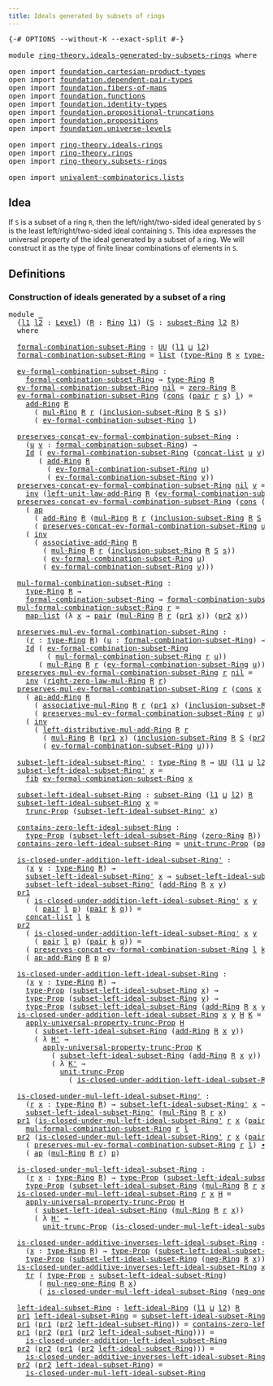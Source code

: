 ```yaml
---
title: Ideals generated by subsets of rings
---
```


<pre class="Agda"><a id="62" class="Symbol">{-#</a> <a id="66" class="Keyword">OPTIONS</a> <a id="74" class="Pragma">--without-K</a> <a id="86" class="Pragma">--exact-split</a> <a id="100" class="Symbol">#-}</a>

<a id="105" class="Keyword">module</a> <a id="112" href="ring-theory.ideals-generated-by-subsets-rings.html" class="Module">ring-theory.ideals-generated-by-subsets-rings</a> <a id="158" class="Keyword">where</a>

<a id="165" class="Keyword">open</a> <a id="170" class="Keyword">import</a> <a id="177" href="foundation.cartesian-product-types.html" class="Module">foundation.cartesian-product-types</a>
<a id="212" class="Keyword">open</a> <a id="217" class="Keyword">import</a> <a id="224" href="foundation.dependent-pair-types.html" class="Module">foundation.dependent-pair-types</a>
<a id="256" class="Keyword">open</a> <a id="261" class="Keyword">import</a> <a id="268" href="foundation.fibers-of-maps.html" class="Module">foundation.fibers-of-maps</a>
<a id="294" class="Keyword">open</a> <a id="299" class="Keyword">import</a> <a id="306" href="foundation.functions.html" class="Module">foundation.functions</a>
<a id="327" class="Keyword">open</a> <a id="332" class="Keyword">import</a> <a id="339" href="foundation.identity-types.html" class="Module">foundation.identity-types</a>
<a id="365" class="Keyword">open</a> <a id="370" class="Keyword">import</a> <a id="377" href="foundation.propositional-truncations.html" class="Module">foundation.propositional-truncations</a>
<a id="414" class="Keyword">open</a> <a id="419" class="Keyword">import</a> <a id="426" href="foundation.propositions.html" class="Module">foundation.propositions</a>
<a id="450" class="Keyword">open</a> <a id="455" class="Keyword">import</a> <a id="462" href="foundation.universe-levels.html" class="Module">foundation.universe-levels</a>

<a id="490" class="Keyword">open</a> <a id="495" class="Keyword">import</a> <a id="502" href="ring-theory.ideals-rings.html" class="Module">ring-theory.ideals-rings</a>
<a id="527" class="Keyword">open</a> <a id="532" class="Keyword">import</a> <a id="539" href="ring-theory.rings.html" class="Module">ring-theory.rings</a>
<a id="557" class="Keyword">open</a> <a id="562" class="Keyword">import</a> <a id="569" href="ring-theory.subsets-rings.html" class="Module">ring-theory.subsets-rings</a>

<a id="596" class="Keyword">open</a> <a id="601" class="Keyword">import</a> <a id="608" href="univalent-combinatorics.lists.html" class="Module">univalent-combinatorics.lists</a>
</pre>
## Idea

If `S` is a subset of a ring `R`, then the left/right/two-sided ideal generated by `S` is the least left/right/two-sided ideal containing `S`. This idea expresses the universal property of the ideal generated by a subset of a ring. We will construct it as the type of finite linear combinations of elements in `S`.

## Definitions

### Construction of ideals generated by a subset of a ring

<pre class="Agda"><a id="1052" class="Keyword">module</a> <a id="1059" href="ring-theory.ideals-generated-by-subsets-rings.html#1059" class="Module">_</a>
  <a id="1063" class="Symbol">{</a><a id="1064" href="ring-theory.ideals-generated-by-subsets-rings.html#1064" class="Bound">l1</a> <a id="1067" href="ring-theory.ideals-generated-by-subsets-rings.html#1067" class="Bound">l2</a> <a id="1070" class="Symbol">:</a> <a id="1072" href="Agda.Primitive.html#597" class="Postulate">Level</a><a id="1077" class="Symbol">}</a> <a id="1079" class="Symbol">(</a><a id="1080" href="ring-theory.ideals-generated-by-subsets-rings.html#1080" class="Bound">R</a> <a id="1082" class="Symbol">:</a> <a id="1084" href="ring-theory.rings.html#2458" class="Function">Ring</a> <a id="1089" href="ring-theory.ideals-generated-by-subsets-rings.html#1064" class="Bound">l1</a><a id="1091" class="Symbol">)</a> <a id="1093" class="Symbol">(</a><a id="1094" href="ring-theory.ideals-generated-by-subsets-rings.html#1094" class="Bound">S</a> <a id="1096" class="Symbol">:</a> <a id="1098" href="ring-theory.subsets-rings.html#597" class="Function">subset-Ring</a> <a id="1110" href="ring-theory.ideals-generated-by-subsets-rings.html#1067" class="Bound">l2</a> <a id="1113" href="ring-theory.ideals-generated-by-subsets-rings.html#1080" class="Bound">R</a><a id="1114" class="Symbol">)</a>
  <a id="1118" class="Keyword">where</a>

  <a id="1127" href="ring-theory.ideals-generated-by-subsets-rings.html#1127" class="Function">formal-combination-subset-Ring</a> <a id="1158" class="Symbol">:</a> <a id="1160" href="foundation-core.universe-levels.html#222" class="Primitive">UU</a> <a id="1163" class="Symbol">(</a><a id="1164" href="ring-theory.ideals-generated-by-subsets-rings.html#1064" class="Bound">l1</a> <a id="1167" href="Agda.Primitive.html#810" class="Primitive Operator">⊔</a> <a id="1169" href="ring-theory.ideals-generated-by-subsets-rings.html#1067" class="Bound">l2</a><a id="1171" class="Symbol">)</a>
  <a id="1175" href="ring-theory.ideals-generated-by-subsets-rings.html#1127" class="Function">formal-combination-subset-Ring</a> <a id="1206" class="Symbol">=</a> <a id="1208" href="univalent-combinatorics.lists.html#2152" class="Datatype">list</a> <a id="1213" class="Symbol">(</a><a id="1214" href="ring-theory.rings.html#2715" class="Function">type-Ring</a> <a id="1224" href="ring-theory.ideals-generated-by-subsets-rings.html#1080" class="Bound">R</a> <a id="1226" href="foundation-core.cartesian-product-types.html#577" class="Function Operator">×</a> <a id="1228" href="ring-theory.subsets-rings.html#944" class="Function">type-subset-Ring</a> <a id="1245" href="ring-theory.ideals-generated-by-subsets-rings.html#1080" class="Bound">R</a> <a id="1247" href="ring-theory.ideals-generated-by-subsets-rings.html#1094" class="Bound">S</a><a id="1248" class="Symbol">)</a>

  <a id="1253" href="ring-theory.ideals-generated-by-subsets-rings.html#1253" class="Function">ev-formal-combination-subset-Ring</a> <a id="1287" class="Symbol">:</a>
    <a id="1293" href="ring-theory.ideals-generated-by-subsets-rings.html#1127" class="Function">formal-combination-subset-Ring</a> <a id="1324" class="Symbol">→</a> <a id="1326" href="ring-theory.rings.html#2715" class="Function">type-Ring</a> <a id="1336" href="ring-theory.ideals-generated-by-subsets-rings.html#1080" class="Bound">R</a>
  <a id="1340" href="ring-theory.ideals-generated-by-subsets-rings.html#1253" class="Function">ev-formal-combination-subset-Ring</a> <a id="1374" href="univalent-combinatorics.lists.html#2195" class="InductiveConstructor">nil</a> <a id="1378" class="Symbol">=</a> <a id="1380" href="ring-theory.rings.html#5094" class="Function">zero-Ring</a> <a id="1390" href="ring-theory.ideals-generated-by-subsets-rings.html#1080" class="Bound">R</a>
  <a id="1394" href="ring-theory.ideals-generated-by-subsets-rings.html#1253" class="Function">ev-formal-combination-subset-Ring</a> <a id="1428" class="Symbol">(</a><a id="1429" href="univalent-combinatorics.lists.html#2210" class="InductiveConstructor">cons</a> <a id="1434" class="Symbol">(</a><a id="1435" href="foundation-core.dependent-pair-types.html#575" class="InductiveConstructor">pair</a> <a id="1440" href="ring-theory.ideals-generated-by-subsets-rings.html#1440" class="Bound">r</a> <a id="1442" href="ring-theory.ideals-generated-by-subsets-rings.html#1442" class="Bound">s</a><a id="1443" class="Symbol">)</a> <a id="1445" href="ring-theory.ideals-generated-by-subsets-rings.html#1445" class="Bound">l</a><a id="1446" class="Symbol">)</a> <a id="1448" class="Symbol">=</a>
    <a id="1454" href="ring-theory.rings.html#3060" class="Function">add-Ring</a> <a id="1463" href="ring-theory.ideals-generated-by-subsets-rings.html#1080" class="Bound">R</a>
      <a id="1471" class="Symbol">(</a> <a id="1473" href="ring-theory.rings.html#6433" class="Function">mul-Ring</a> <a id="1482" href="ring-theory.ideals-generated-by-subsets-rings.html#1080" class="Bound">R</a> <a id="1484" href="ring-theory.ideals-generated-by-subsets-rings.html#1440" class="Bound">r</a> <a id="1486" class="Symbol">(</a><a id="1487" href="ring-theory.subsets-rings.html#1015" class="Function">inclusion-subset-Ring</a> <a id="1509" href="ring-theory.ideals-generated-by-subsets-rings.html#1080" class="Bound">R</a> <a id="1511" href="ring-theory.ideals-generated-by-subsets-rings.html#1094" class="Bound">S</a> <a id="1513" href="ring-theory.ideals-generated-by-subsets-rings.html#1442" class="Bound">s</a><a id="1514" class="Symbol">))</a>
      <a id="1523" class="Symbol">(</a> <a id="1525" href="ring-theory.ideals-generated-by-subsets-rings.html#1253" class="Function">ev-formal-combination-subset-Ring</a> <a id="1559" href="ring-theory.ideals-generated-by-subsets-rings.html#1445" class="Bound">l</a><a id="1560" class="Symbol">)</a>

  <a id="1565" href="ring-theory.ideals-generated-by-subsets-rings.html#1565" class="Function">preserves-concat-ev-formal-combination-subset-Ring</a> <a id="1616" class="Symbol">:</a>
    <a id="1622" class="Symbol">(</a><a id="1623" href="ring-theory.ideals-generated-by-subsets-rings.html#1623" class="Bound">u</a> <a id="1625" href="ring-theory.ideals-generated-by-subsets-rings.html#1625" class="Bound">v</a> <a id="1627" class="Symbol">:</a> <a id="1629" href="ring-theory.ideals-generated-by-subsets-rings.html#1127" class="Function">formal-combination-subset-Ring</a><a id="1659" class="Symbol">)</a> <a id="1661" class="Symbol">→</a>
    <a id="1667" href="foundation-core.identity-types.html#641" class="Datatype">Id</a> <a id="1670" class="Symbol">(</a> <a id="1672" href="ring-theory.ideals-generated-by-subsets-rings.html#1253" class="Function">ev-formal-combination-subset-Ring</a> <a id="1706" class="Symbol">(</a><a id="1707" href="univalent-combinatorics.lists.html#2847" class="Function">concat-list</a> <a id="1719" href="ring-theory.ideals-generated-by-subsets-rings.html#1623" class="Bound">u</a> <a id="1721" href="ring-theory.ideals-generated-by-subsets-rings.html#1625" class="Bound">v</a><a id="1722" class="Symbol">))</a>
       <a id="1732" class="Symbol">(</a> <a id="1734" href="ring-theory.rings.html#3060" class="Function">add-Ring</a> <a id="1743" href="ring-theory.ideals-generated-by-subsets-rings.html#1080" class="Bound">R</a>
         <a id="1754" class="Symbol">(</a> <a id="1756" href="ring-theory.ideals-generated-by-subsets-rings.html#1253" class="Function">ev-formal-combination-subset-Ring</a> <a id="1790" href="ring-theory.ideals-generated-by-subsets-rings.html#1623" class="Bound">u</a><a id="1791" class="Symbol">)</a>
         <a id="1802" class="Symbol">(</a> <a id="1804" href="ring-theory.ideals-generated-by-subsets-rings.html#1253" class="Function">ev-formal-combination-subset-Ring</a> <a id="1838" href="ring-theory.ideals-generated-by-subsets-rings.html#1625" class="Bound">v</a><a id="1839" class="Symbol">))</a>
  <a id="1844" href="ring-theory.ideals-generated-by-subsets-rings.html#1565" class="Function">preserves-concat-ev-formal-combination-subset-Ring</a> <a id="1895" href="univalent-combinatorics.lists.html#2195" class="InductiveConstructor">nil</a> <a id="1899" href="ring-theory.ideals-generated-by-subsets-rings.html#1899" class="Bound">v</a> <a id="1901" class="Symbol">=</a>
    <a id="1907" href="foundation-core.identity-types.html#1552" class="Function">inv</a> <a id="1911" class="Symbol">(</a><a id="1912" href="ring-theory.rings.html#5330" class="Function">left-unit-law-add-Ring</a> <a id="1935" href="ring-theory.ideals-generated-by-subsets-rings.html#1080" class="Bound">R</a> <a id="1937" class="Symbol">(</a><a id="1938" href="ring-theory.ideals-generated-by-subsets-rings.html#1253" class="Function">ev-formal-combination-subset-Ring</a> <a id="1972" href="ring-theory.ideals-generated-by-subsets-rings.html#1899" class="Bound">v</a><a id="1973" class="Symbol">))</a>
  <a id="1978" href="ring-theory.ideals-generated-by-subsets-rings.html#1565" class="Function">preserves-concat-ev-formal-combination-subset-Ring</a> <a id="2029" class="Symbol">(</a><a id="2030" href="univalent-combinatorics.lists.html#2210" class="InductiveConstructor">cons</a> <a id="2035" class="Symbol">(</a><a id="2036" href="foundation-core.dependent-pair-types.html#575" class="InductiveConstructor">pair</a> <a id="2041" href="ring-theory.ideals-generated-by-subsets-rings.html#2041" class="Bound">r</a> <a id="2043" href="ring-theory.ideals-generated-by-subsets-rings.html#2043" class="Bound">s</a><a id="2044" class="Symbol">)</a> <a id="2046" href="ring-theory.ideals-generated-by-subsets-rings.html#2046" class="Bound">u</a><a id="2047" class="Symbol">)</a> <a id="2049" href="ring-theory.ideals-generated-by-subsets-rings.html#2049" class="Bound">v</a> <a id="2051" class="Symbol">=</a>
    <a id="2057" class="Symbol">(</a> <a id="2059" href="foundation-core.identity-types.html#2853" class="Function">ap</a>
      <a id="2068" class="Symbol">(</a> <a id="2070" href="ring-theory.rings.html#3060" class="Function">add-Ring</a> <a id="2079" href="ring-theory.ideals-generated-by-subsets-rings.html#1080" class="Bound">R</a> <a id="2081" class="Symbol">(</a><a id="2082" href="ring-theory.rings.html#6433" class="Function">mul-Ring</a> <a id="2091" href="ring-theory.ideals-generated-by-subsets-rings.html#1080" class="Bound">R</a> <a id="2093" href="ring-theory.ideals-generated-by-subsets-rings.html#2041" class="Bound">r</a> <a id="2095" class="Symbol">(</a><a id="2096" href="ring-theory.subsets-rings.html#1015" class="Function">inclusion-subset-Ring</a> <a id="2118" href="ring-theory.ideals-generated-by-subsets-rings.html#1080" class="Bound">R</a> <a id="2120" href="ring-theory.ideals-generated-by-subsets-rings.html#1094" class="Bound">S</a> <a id="2122" href="ring-theory.ideals-generated-by-subsets-rings.html#2043" class="Bound">s</a><a id="2123" class="Symbol">)))</a>
      <a id="2133" class="Symbol">(</a> <a id="2135" href="ring-theory.ideals-generated-by-subsets-rings.html#1565" class="Function">preserves-concat-ev-formal-combination-subset-Ring</a> <a id="2186" href="ring-theory.ideals-generated-by-subsets-rings.html#2046" class="Bound">u</a> <a id="2188" href="ring-theory.ideals-generated-by-subsets-rings.html#2049" class="Bound">v</a><a id="2189" class="Symbol">))</a> <a id="2192" href="foundation-core.identity-types.html#1239" class="Function Operator">∙</a>
    <a id="2198" class="Symbol">(</a> <a id="2200" href="foundation-core.identity-types.html#1552" class="Function">inv</a>
      <a id="2210" class="Symbol">(</a> <a id="2212" href="ring-theory.rings.html#3381" class="Function">associative-add-Ring</a> <a id="2233" href="ring-theory.ideals-generated-by-subsets-rings.html#1080" class="Bound">R</a>
        <a id="2243" class="Symbol">(</a> <a id="2245" href="ring-theory.rings.html#6433" class="Function">mul-Ring</a> <a id="2254" href="ring-theory.ideals-generated-by-subsets-rings.html#1080" class="Bound">R</a> <a id="2256" href="ring-theory.ideals-generated-by-subsets-rings.html#2041" class="Bound">r</a> <a id="2258" class="Symbol">(</a><a id="2259" href="ring-theory.subsets-rings.html#1015" class="Function">inclusion-subset-Ring</a> <a id="2281" href="ring-theory.ideals-generated-by-subsets-rings.html#1080" class="Bound">R</a> <a id="2283" href="ring-theory.ideals-generated-by-subsets-rings.html#1094" class="Bound">S</a> <a id="2285" href="ring-theory.ideals-generated-by-subsets-rings.html#2043" class="Bound">s</a><a id="2286" class="Symbol">))</a>
        <a id="2297" class="Symbol">(</a> <a id="2299" href="ring-theory.ideals-generated-by-subsets-rings.html#1253" class="Function">ev-formal-combination-subset-Ring</a> <a id="2333" href="ring-theory.ideals-generated-by-subsets-rings.html#2046" class="Bound">u</a><a id="2334" class="Symbol">)</a>
        <a id="2344" class="Symbol">(</a> <a id="2346" href="ring-theory.ideals-generated-by-subsets-rings.html#1253" class="Function">ev-formal-combination-subset-Ring</a> <a id="2380" href="ring-theory.ideals-generated-by-subsets-rings.html#2049" class="Bound">v</a><a id="2381" class="Symbol">)))</a>

  <a id="2388" href="ring-theory.ideals-generated-by-subsets-rings.html#2388" class="Function">mul-formal-combination-subset-Ring</a> <a id="2423" class="Symbol">:</a>
    <a id="2429" href="ring-theory.rings.html#2715" class="Function">type-Ring</a> <a id="2439" href="ring-theory.ideals-generated-by-subsets-rings.html#1080" class="Bound">R</a> <a id="2441" class="Symbol">→</a>
    <a id="2447" href="ring-theory.ideals-generated-by-subsets-rings.html#1127" class="Function">formal-combination-subset-Ring</a> <a id="2478" class="Symbol">→</a> <a id="2480" href="ring-theory.ideals-generated-by-subsets-rings.html#1127" class="Function">formal-combination-subset-Ring</a>
  <a id="2513" href="ring-theory.ideals-generated-by-subsets-rings.html#2388" class="Function">mul-formal-combination-subset-Ring</a> <a id="2548" href="ring-theory.ideals-generated-by-subsets-rings.html#2548" class="Bound">r</a> <a id="2550" class="Symbol">=</a>
    <a id="2556" href="univalent-combinatorics.lists.html#2502" class="Function">map-list</a> <a id="2565" class="Symbol">(λ</a> <a id="2568" href="ring-theory.ideals-generated-by-subsets-rings.html#2568" class="Bound">x</a> <a id="2570" class="Symbol">→</a> <a id="2572" href="foundation-core.dependent-pair-types.html#575" class="InductiveConstructor">pair</a> <a id="2577" class="Symbol">(</a><a id="2578" href="ring-theory.rings.html#6433" class="Function">mul-Ring</a> <a id="2587" href="ring-theory.ideals-generated-by-subsets-rings.html#1080" class="Bound">R</a> <a id="2589" href="ring-theory.ideals-generated-by-subsets-rings.html#2548" class="Bound">r</a> <a id="2591" class="Symbol">(</a><a id="2592" href="foundation-core.dependent-pair-types.html#592" class="Field">pr1</a> <a id="2596" href="ring-theory.ideals-generated-by-subsets-rings.html#2568" class="Bound">x</a><a id="2597" class="Symbol">))</a> <a id="2600" class="Symbol">(</a><a id="2601" href="foundation-core.dependent-pair-types.html#604" class="Field">pr2</a> <a id="2605" href="ring-theory.ideals-generated-by-subsets-rings.html#2568" class="Bound">x</a><a id="2606" class="Symbol">))</a>

  <a id="2612" href="ring-theory.ideals-generated-by-subsets-rings.html#2612" class="Function">preserves-mul-ev-formal-combination-subset-Ring</a> <a id="2660" class="Symbol">:</a>
    <a id="2666" class="Symbol">(</a><a id="2667" href="ring-theory.ideals-generated-by-subsets-rings.html#2667" class="Bound">r</a> <a id="2669" class="Symbol">:</a> <a id="2671" href="ring-theory.rings.html#2715" class="Function">type-Ring</a> <a id="2681" href="ring-theory.ideals-generated-by-subsets-rings.html#1080" class="Bound">R</a><a id="2682" class="Symbol">)</a> <a id="2684" class="Symbol">(</a><a id="2685" href="ring-theory.ideals-generated-by-subsets-rings.html#2685" class="Bound">u</a> <a id="2687" class="Symbol">:</a> <a id="2689" href="ring-theory.ideals-generated-by-subsets-rings.html#1127" class="Function">formal-combination-subset-Ring</a><a id="2719" class="Symbol">)</a> <a id="2721" class="Symbol">→</a>
    <a id="2727" href="foundation-core.identity-types.html#641" class="Datatype">Id</a> <a id="2730" class="Symbol">(</a> <a id="2732" href="ring-theory.ideals-generated-by-subsets-rings.html#1253" class="Function">ev-formal-combination-subset-Ring</a>
         <a id="2775" class="Symbol">(</a> <a id="2777" href="ring-theory.ideals-generated-by-subsets-rings.html#2388" class="Function">mul-formal-combination-subset-Ring</a> <a id="2812" href="ring-theory.ideals-generated-by-subsets-rings.html#2667" class="Bound">r</a> <a id="2814" href="ring-theory.ideals-generated-by-subsets-rings.html#2685" class="Bound">u</a><a id="2815" class="Symbol">))</a>
       <a id="2825" class="Symbol">(</a> <a id="2827" href="ring-theory.rings.html#6433" class="Function">mul-Ring</a> <a id="2836" href="ring-theory.ideals-generated-by-subsets-rings.html#1080" class="Bound">R</a> <a id="2838" href="ring-theory.ideals-generated-by-subsets-rings.html#2667" class="Bound">r</a> <a id="2840" class="Symbol">(</a><a id="2841" href="ring-theory.ideals-generated-by-subsets-rings.html#1253" class="Function">ev-formal-combination-subset-Ring</a> <a id="2875" href="ring-theory.ideals-generated-by-subsets-rings.html#2685" class="Bound">u</a><a id="2876" class="Symbol">))</a>
  <a id="2881" href="ring-theory.ideals-generated-by-subsets-rings.html#2612" class="Function">preserves-mul-ev-formal-combination-subset-Ring</a> <a id="2929" href="ring-theory.ideals-generated-by-subsets-rings.html#2929" class="Bound">r</a> <a id="2931" href="univalent-combinatorics.lists.html#2195" class="InductiveConstructor">nil</a> <a id="2935" class="Symbol">=</a>
    <a id="2941" href="foundation-core.identity-types.html#1552" class="Function">inv</a> <a id="2945" class="Symbol">(</a><a id="2946" href="ring-theory.rings.html#8715" class="Function">right-zero-law-mul-Ring</a> <a id="2970" href="ring-theory.ideals-generated-by-subsets-rings.html#1080" class="Bound">R</a> <a id="2972" href="ring-theory.ideals-generated-by-subsets-rings.html#2929" class="Bound">r</a><a id="2973" class="Symbol">)</a>
  <a id="2977" href="ring-theory.ideals-generated-by-subsets-rings.html#2612" class="Function">preserves-mul-ev-formal-combination-subset-Ring</a> <a id="3025" href="ring-theory.ideals-generated-by-subsets-rings.html#3025" class="Bound">r</a> <a id="3027" class="Symbol">(</a><a id="3028" href="univalent-combinatorics.lists.html#2210" class="InductiveConstructor">cons</a> <a id="3033" href="ring-theory.ideals-generated-by-subsets-rings.html#3033" class="Bound">x</a> <a id="3035" href="ring-theory.ideals-generated-by-subsets-rings.html#3035" class="Bound">u</a><a id="3036" class="Symbol">)</a> <a id="3038" class="Symbol">=</a>
    <a id="3044" class="Symbol">(</a> <a id="3046" href="ring-theory.rings.html#3235" class="Function">ap-add-Ring</a> <a id="3058" href="ring-theory.ideals-generated-by-subsets-rings.html#1080" class="Bound">R</a>
      <a id="3066" class="Symbol">(</a> <a id="3068" href="ring-theory.rings.html#6774" class="Function">associative-mul-Ring</a> <a id="3089" href="ring-theory.ideals-generated-by-subsets-rings.html#1080" class="Bound">R</a> <a id="3091" href="ring-theory.ideals-generated-by-subsets-rings.html#3025" class="Bound">r</a> <a id="3093" class="Symbol">(</a><a id="3094" href="foundation-core.dependent-pair-types.html#592" class="Field">pr1</a> <a id="3098" href="ring-theory.ideals-generated-by-subsets-rings.html#3033" class="Bound">x</a><a id="3099" class="Symbol">)</a> <a id="3101" class="Symbol">(</a><a id="3102" href="ring-theory.subsets-rings.html#1015" class="Function">inclusion-subset-Ring</a> <a id="3124" href="ring-theory.ideals-generated-by-subsets-rings.html#1080" class="Bound">R</a> <a id="3126" href="ring-theory.ideals-generated-by-subsets-rings.html#1094" class="Bound">S</a> <a id="3128" class="Symbol">(</a><a id="3129" href="foundation-core.dependent-pair-types.html#604" class="Field">pr2</a> <a id="3133" href="ring-theory.ideals-generated-by-subsets-rings.html#3033" class="Bound">x</a><a id="3134" class="Symbol">)))</a>
      <a id="3144" class="Symbol">(</a> <a id="3146" href="ring-theory.ideals-generated-by-subsets-rings.html#2612" class="Function">preserves-mul-ev-formal-combination-subset-Ring</a> <a id="3194" href="ring-theory.ideals-generated-by-subsets-rings.html#3025" class="Bound">r</a> <a id="3196" href="ring-theory.ideals-generated-by-subsets-rings.html#3035" class="Bound">u</a><a id="3197" class="Symbol">))</a> <a id="3200" href="foundation-core.identity-types.html#1239" class="Function Operator">∙</a>
    <a id="3206" class="Symbol">(</a> <a id="3208" href="foundation-core.identity-types.html#1552" class="Function">inv</a>
      <a id="3218" class="Symbol">(</a> <a id="3220" href="ring-theory.rings.html#7106" class="Function">left-distributive-mul-add-Ring</a> <a id="3251" href="ring-theory.ideals-generated-by-subsets-rings.html#1080" class="Bound">R</a> <a id="3253" href="ring-theory.ideals-generated-by-subsets-rings.html#3025" class="Bound">r</a>
        <a id="3263" class="Symbol">(</a> <a id="3265" href="ring-theory.rings.html#6433" class="Function">mul-Ring</a> <a id="3274" href="ring-theory.ideals-generated-by-subsets-rings.html#1080" class="Bound">R</a> <a id="3276" class="Symbol">(</a><a id="3277" href="foundation-core.dependent-pair-types.html#592" class="Field">pr1</a> <a id="3281" href="ring-theory.ideals-generated-by-subsets-rings.html#3033" class="Bound">x</a><a id="3282" class="Symbol">)</a> <a id="3284" class="Symbol">(</a><a id="3285" href="ring-theory.subsets-rings.html#1015" class="Function">inclusion-subset-Ring</a> <a id="3307" href="ring-theory.ideals-generated-by-subsets-rings.html#1080" class="Bound">R</a> <a id="3309" href="ring-theory.ideals-generated-by-subsets-rings.html#1094" class="Bound">S</a> <a id="3311" class="Symbol">(</a><a id="3312" href="foundation-core.dependent-pair-types.html#604" class="Field">pr2</a> <a id="3316" href="ring-theory.ideals-generated-by-subsets-rings.html#3033" class="Bound">x</a><a id="3317" class="Symbol">)))</a>
        <a id="3329" class="Symbol">(</a> <a id="3331" href="ring-theory.ideals-generated-by-subsets-rings.html#1253" class="Function">ev-formal-combination-subset-Ring</a> <a id="3365" href="ring-theory.ideals-generated-by-subsets-rings.html#3035" class="Bound">u</a><a id="3366" class="Symbol">)))</a>

  <a id="3373" href="ring-theory.ideals-generated-by-subsets-rings.html#3373" class="Function">subset-left-ideal-subset-Ring&#39;</a> <a id="3404" class="Symbol">:</a> <a id="3406" href="ring-theory.rings.html#2715" class="Function">type-Ring</a> <a id="3416" href="ring-theory.ideals-generated-by-subsets-rings.html#1080" class="Bound">R</a> <a id="3418" class="Symbol">→</a> <a id="3420" href="foundation-core.universe-levels.html#222" class="Primitive">UU</a> <a id="3423" class="Symbol">(</a><a id="3424" href="ring-theory.ideals-generated-by-subsets-rings.html#1064" class="Bound">l1</a> <a id="3427" href="Agda.Primitive.html#810" class="Primitive Operator">⊔</a> <a id="3429" href="ring-theory.ideals-generated-by-subsets-rings.html#1067" class="Bound">l2</a><a id="3431" class="Symbol">)</a>
  <a id="3435" href="ring-theory.ideals-generated-by-subsets-rings.html#3373" class="Function">subset-left-ideal-subset-Ring&#39;</a> <a id="3466" href="ring-theory.ideals-generated-by-subsets-rings.html#3466" class="Bound">x</a> <a id="3468" class="Symbol">=</a>
    <a id="3474" href="foundation-core.fibers-of-maps.html#928" class="Function">fib</a> <a id="3478" href="ring-theory.ideals-generated-by-subsets-rings.html#1253" class="Function">ev-formal-combination-subset-Ring</a> <a id="3512" href="ring-theory.ideals-generated-by-subsets-rings.html#3466" class="Bound">x</a>

  <a id="3517" href="ring-theory.ideals-generated-by-subsets-rings.html#3517" class="Function">subset-left-ideal-subset-Ring</a> <a id="3547" class="Symbol">:</a> <a id="3549" href="ring-theory.subsets-rings.html#597" class="Function">subset-Ring</a> <a id="3561" class="Symbol">(</a><a id="3562" href="ring-theory.ideals-generated-by-subsets-rings.html#1064" class="Bound">l1</a> <a id="3565" href="Agda.Primitive.html#810" class="Primitive Operator">⊔</a> <a id="3567" href="ring-theory.ideals-generated-by-subsets-rings.html#1067" class="Bound">l2</a><a id="3569" class="Symbol">)</a> <a id="3571" href="ring-theory.ideals-generated-by-subsets-rings.html#1080" class="Bound">R</a>
  <a id="3575" href="ring-theory.ideals-generated-by-subsets-rings.html#3517" class="Function">subset-left-ideal-subset-Ring</a> <a id="3605" href="ring-theory.ideals-generated-by-subsets-rings.html#3605" class="Bound">x</a> <a id="3607" class="Symbol">=</a>
    <a id="3613" href="foundation.propositional-truncations.html#2510" class="Function">trunc-Prop</a> <a id="3624" class="Symbol">(</a><a id="3625" href="ring-theory.ideals-generated-by-subsets-rings.html#3373" class="Function">subset-left-ideal-subset-Ring&#39;</a> <a id="3656" href="ring-theory.ideals-generated-by-subsets-rings.html#3605" class="Bound">x</a><a id="3657" class="Symbol">)</a>

  <a id="3662" href="ring-theory.ideals-generated-by-subsets-rings.html#3662" class="Function">contains-zero-left-ideal-subset-Ring</a> <a id="3699" class="Symbol">:</a>
    <a id="3705" href="foundation-core.propositions.html#1424" class="Function">type-Prop</a> <a id="3715" class="Symbol">(</a><a id="3716" href="ring-theory.ideals-generated-by-subsets-rings.html#3517" class="Function">subset-left-ideal-subset-Ring</a> <a id="3746" class="Symbol">(</a><a id="3747" href="ring-theory.rings.html#5094" class="Function">zero-Ring</a> <a id="3757" href="ring-theory.ideals-generated-by-subsets-rings.html#1080" class="Bound">R</a><a id="3758" class="Symbol">))</a>
  <a id="3763" href="ring-theory.ideals-generated-by-subsets-rings.html#3662" class="Function">contains-zero-left-ideal-subset-Ring</a> <a id="3800" class="Symbol">=</a> <a id="3802" href="foundation.propositional-truncations.html#2096" class="Function">unit-trunc-Prop</a> <a id="3818" class="Symbol">(</a><a id="3819" href="foundation-core.dependent-pair-types.html#575" class="InductiveConstructor">pair</a> <a id="3824" href="univalent-combinatorics.lists.html#2195" class="InductiveConstructor">nil</a> <a id="3828" href="foundation-core.identity-types.html#694" class="InductiveConstructor">refl</a><a id="3832" class="Symbol">)</a>

  <a id="3837" href="ring-theory.ideals-generated-by-subsets-rings.html#3837" class="Function">is-closed-under-addition-left-ideal-subset-Ring&#39;</a> <a id="3886" class="Symbol">:</a>
    <a id="3892" class="Symbol">(</a><a id="3893" href="ring-theory.ideals-generated-by-subsets-rings.html#3893" class="Bound">x</a> <a id="3895" href="ring-theory.ideals-generated-by-subsets-rings.html#3895" class="Bound">y</a> <a id="3897" class="Symbol">:</a> <a id="3899" href="ring-theory.rings.html#2715" class="Function">type-Ring</a> <a id="3909" href="ring-theory.ideals-generated-by-subsets-rings.html#1080" class="Bound">R</a><a id="3910" class="Symbol">)</a> <a id="3912" class="Symbol">→</a>
    <a id="3918" href="ring-theory.ideals-generated-by-subsets-rings.html#3373" class="Function">subset-left-ideal-subset-Ring&#39;</a> <a id="3949" href="ring-theory.ideals-generated-by-subsets-rings.html#3893" class="Bound">x</a> <a id="3951" class="Symbol">→</a> <a id="3953" href="ring-theory.ideals-generated-by-subsets-rings.html#3373" class="Function">subset-left-ideal-subset-Ring&#39;</a> <a id="3984" href="ring-theory.ideals-generated-by-subsets-rings.html#3895" class="Bound">y</a> <a id="3986" class="Symbol">→</a>
    <a id="3992" href="ring-theory.ideals-generated-by-subsets-rings.html#3373" class="Function">subset-left-ideal-subset-Ring&#39;</a> <a id="4023" class="Symbol">(</a><a id="4024" href="ring-theory.rings.html#3060" class="Function">add-Ring</a> <a id="4033" href="ring-theory.ideals-generated-by-subsets-rings.html#1080" class="Bound">R</a> <a id="4035" href="ring-theory.ideals-generated-by-subsets-rings.html#3893" class="Bound">x</a> <a id="4037" href="ring-theory.ideals-generated-by-subsets-rings.html#3895" class="Bound">y</a><a id="4038" class="Symbol">)</a>
  <a id="4042" href="foundation-core.dependent-pair-types.html#592" class="Field">pr1</a>
    <a id="4050" class="Symbol">(</a> <a id="4052" href="ring-theory.ideals-generated-by-subsets-rings.html#3837" class="Function">is-closed-under-addition-left-ideal-subset-Ring&#39;</a> <a id="4101" href="ring-theory.ideals-generated-by-subsets-rings.html#4101" class="Bound">x</a> <a id="4103" href="ring-theory.ideals-generated-by-subsets-rings.html#4103" class="Bound">y</a>
      <a id="4111" class="Symbol">(</a> <a id="4113" href="foundation-core.dependent-pair-types.html#575" class="InductiveConstructor">pair</a> <a id="4118" href="ring-theory.ideals-generated-by-subsets-rings.html#4118" class="Bound">l</a> <a id="4120" href="ring-theory.ideals-generated-by-subsets-rings.html#4120" class="Bound">p</a><a id="4121" class="Symbol">)</a> <a id="4123" class="Symbol">(</a><a id="4124" href="foundation-core.dependent-pair-types.html#575" class="InductiveConstructor">pair</a> <a id="4129" href="ring-theory.ideals-generated-by-subsets-rings.html#4129" class="Bound">k</a> <a id="4131" href="ring-theory.ideals-generated-by-subsets-rings.html#4131" class="Bound">q</a><a id="4132" class="Symbol">))</a> <a id="4135" class="Symbol">=</a>
    <a id="4141" href="univalent-combinatorics.lists.html#2847" class="Function">concat-list</a> <a id="4153" href="ring-theory.ideals-generated-by-subsets-rings.html#4118" class="Bound">l</a> <a id="4155" href="ring-theory.ideals-generated-by-subsets-rings.html#4129" class="Bound">k</a>
  <a id="4159" href="foundation-core.dependent-pair-types.html#604" class="Field">pr2</a>
    <a id="4167" class="Symbol">(</a> <a id="4169" href="ring-theory.ideals-generated-by-subsets-rings.html#3837" class="Function">is-closed-under-addition-left-ideal-subset-Ring&#39;</a> <a id="4218" href="ring-theory.ideals-generated-by-subsets-rings.html#4218" class="Bound">x</a> <a id="4220" href="ring-theory.ideals-generated-by-subsets-rings.html#4220" class="Bound">y</a>
      <a id="4228" class="Symbol">(</a> <a id="4230" href="foundation-core.dependent-pair-types.html#575" class="InductiveConstructor">pair</a> <a id="4235" href="ring-theory.ideals-generated-by-subsets-rings.html#4235" class="Bound">l</a> <a id="4237" href="ring-theory.ideals-generated-by-subsets-rings.html#4237" class="Bound">p</a><a id="4238" class="Symbol">)</a> <a id="4240" class="Symbol">(</a><a id="4241" href="foundation-core.dependent-pair-types.html#575" class="InductiveConstructor">pair</a> <a id="4246" href="ring-theory.ideals-generated-by-subsets-rings.html#4246" class="Bound">k</a> <a id="4248" href="ring-theory.ideals-generated-by-subsets-rings.html#4248" class="Bound">q</a><a id="4249" class="Symbol">))</a> <a id="4252" class="Symbol">=</a>
    <a id="4258" class="Symbol">(</a> <a id="4260" href="ring-theory.ideals-generated-by-subsets-rings.html#1565" class="Function">preserves-concat-ev-formal-combination-subset-Ring</a> <a id="4311" href="ring-theory.ideals-generated-by-subsets-rings.html#4235" class="Bound">l</a> <a id="4313" href="ring-theory.ideals-generated-by-subsets-rings.html#4246" class="Bound">k</a><a id="4314" class="Symbol">)</a> <a id="4316" href="foundation-core.identity-types.html#1239" class="Function Operator">∙</a>
    <a id="4322" class="Symbol">(</a> <a id="4324" href="ring-theory.rings.html#3235" class="Function">ap-add-Ring</a> <a id="4336" href="ring-theory.ideals-generated-by-subsets-rings.html#1080" class="Bound">R</a> <a id="4338" href="ring-theory.ideals-generated-by-subsets-rings.html#4237" class="Bound">p</a> <a id="4340" href="ring-theory.ideals-generated-by-subsets-rings.html#4248" class="Bound">q</a><a id="4341" class="Symbol">)</a>

  <a id="4346" href="ring-theory.ideals-generated-by-subsets-rings.html#4346" class="Function">is-closed-under-addition-left-ideal-subset-Ring</a> <a id="4394" class="Symbol">:</a>
    <a id="4400" class="Symbol">(</a><a id="4401" href="ring-theory.ideals-generated-by-subsets-rings.html#4401" class="Bound">x</a> <a id="4403" href="ring-theory.ideals-generated-by-subsets-rings.html#4403" class="Bound">y</a> <a id="4405" class="Symbol">:</a> <a id="4407" href="ring-theory.rings.html#2715" class="Function">type-Ring</a> <a id="4417" href="ring-theory.ideals-generated-by-subsets-rings.html#1080" class="Bound">R</a><a id="4418" class="Symbol">)</a> <a id="4420" class="Symbol">→</a>
    <a id="4426" href="foundation-core.propositions.html#1424" class="Function">type-Prop</a> <a id="4436" class="Symbol">(</a><a id="4437" href="ring-theory.ideals-generated-by-subsets-rings.html#3517" class="Function">subset-left-ideal-subset-Ring</a> <a id="4467" href="ring-theory.ideals-generated-by-subsets-rings.html#4401" class="Bound">x</a><a id="4468" class="Symbol">)</a> <a id="4470" class="Symbol">→</a>
    <a id="4476" href="foundation-core.propositions.html#1424" class="Function">type-Prop</a> <a id="4486" class="Symbol">(</a><a id="4487" href="ring-theory.ideals-generated-by-subsets-rings.html#3517" class="Function">subset-left-ideal-subset-Ring</a> <a id="4517" href="ring-theory.ideals-generated-by-subsets-rings.html#4403" class="Bound">y</a><a id="4518" class="Symbol">)</a> <a id="4520" class="Symbol">→</a>
    <a id="4526" href="foundation-core.propositions.html#1424" class="Function">type-Prop</a> <a id="4536" class="Symbol">(</a><a id="4537" href="ring-theory.ideals-generated-by-subsets-rings.html#3517" class="Function">subset-left-ideal-subset-Ring</a> <a id="4567" class="Symbol">(</a><a id="4568" href="ring-theory.rings.html#3060" class="Function">add-Ring</a> <a id="4577" href="ring-theory.ideals-generated-by-subsets-rings.html#1080" class="Bound">R</a> <a id="4579" href="ring-theory.ideals-generated-by-subsets-rings.html#4401" class="Bound">x</a> <a id="4581" href="ring-theory.ideals-generated-by-subsets-rings.html#4403" class="Bound">y</a><a id="4582" class="Symbol">))</a>
  <a id="4587" href="ring-theory.ideals-generated-by-subsets-rings.html#4346" class="Function">is-closed-under-addition-left-ideal-subset-Ring</a> <a id="4635" href="ring-theory.ideals-generated-by-subsets-rings.html#4635" class="Bound">x</a> <a id="4637" href="ring-theory.ideals-generated-by-subsets-rings.html#4637" class="Bound">y</a> <a id="4639" href="ring-theory.ideals-generated-by-subsets-rings.html#4639" class="Bound">H</a> <a id="4641" href="ring-theory.ideals-generated-by-subsets-rings.html#4641" class="Bound">K</a> <a id="4643" class="Symbol">=</a>
    <a id="4649" href="foundation.propositional-truncations.html#5581" class="Function">apply-universal-property-trunc-Prop</a> <a id="4685" href="ring-theory.ideals-generated-by-subsets-rings.html#4639" class="Bound">H</a>
      <a id="4693" class="Symbol">(</a> <a id="4695" href="ring-theory.ideals-generated-by-subsets-rings.html#3517" class="Function">subset-left-ideal-subset-Ring</a> <a id="4725" class="Symbol">(</a><a id="4726" href="ring-theory.rings.html#3060" class="Function">add-Ring</a> <a id="4735" href="ring-theory.ideals-generated-by-subsets-rings.html#1080" class="Bound">R</a> <a id="4737" href="ring-theory.ideals-generated-by-subsets-rings.html#4635" class="Bound">x</a> <a id="4739" href="ring-theory.ideals-generated-by-subsets-rings.html#4637" class="Bound">y</a><a id="4740" class="Symbol">))</a>
      <a id="4749" class="Symbol">(</a> <a id="4751" class="Symbol">λ</a> <a id="4753" href="ring-theory.ideals-generated-by-subsets-rings.html#4753" class="Bound">H&#39;</a> <a id="4756" class="Symbol">→</a>
        <a id="4766" href="foundation.propositional-truncations.html#5581" class="Function">apply-universal-property-trunc-Prop</a> <a id="4802" href="ring-theory.ideals-generated-by-subsets-rings.html#4641" class="Bound">K</a>
          <a id="4814" class="Symbol">(</a> <a id="4816" href="ring-theory.ideals-generated-by-subsets-rings.html#3517" class="Function">subset-left-ideal-subset-Ring</a> <a id="4846" class="Symbol">(</a><a id="4847" href="ring-theory.rings.html#3060" class="Function">add-Ring</a> <a id="4856" href="ring-theory.ideals-generated-by-subsets-rings.html#1080" class="Bound">R</a> <a id="4858" href="ring-theory.ideals-generated-by-subsets-rings.html#4635" class="Bound">x</a> <a id="4860" href="ring-theory.ideals-generated-by-subsets-rings.html#4637" class="Bound">y</a><a id="4861" class="Symbol">))</a>
          <a id="4874" class="Symbol">(</a> <a id="4876" class="Symbol">λ</a> <a id="4878" href="ring-theory.ideals-generated-by-subsets-rings.html#4878" class="Bound">K&#39;</a> <a id="4881" class="Symbol">→</a>
            <a id="4895" href="foundation.propositional-truncations.html#2096" class="Function">unit-trunc-Prop</a>
              <a id="4925" class="Symbol">(</a> <a id="4927" href="ring-theory.ideals-generated-by-subsets-rings.html#3837" class="Function">is-closed-under-addition-left-ideal-subset-Ring&#39;</a> <a id="4976" href="ring-theory.ideals-generated-by-subsets-rings.html#4635" class="Bound">x</a> <a id="4978" href="ring-theory.ideals-generated-by-subsets-rings.html#4637" class="Bound">y</a> <a id="4980" href="ring-theory.ideals-generated-by-subsets-rings.html#4753" class="Bound">H&#39;</a> <a id="4983" href="ring-theory.ideals-generated-by-subsets-rings.html#4878" class="Bound">K&#39;</a><a id="4985" class="Symbol">)))</a>

  <a id="4992" href="ring-theory.ideals-generated-by-subsets-rings.html#4992" class="Function">is-closed-under-mul-left-ideal-subset-Ring&#39;</a> <a id="5036" class="Symbol">:</a>
    <a id="5042" class="Symbol">(</a><a id="5043" href="ring-theory.ideals-generated-by-subsets-rings.html#5043" class="Bound">r</a> <a id="5045" href="ring-theory.ideals-generated-by-subsets-rings.html#5045" class="Bound">x</a> <a id="5047" class="Symbol">:</a> <a id="5049" href="ring-theory.rings.html#2715" class="Function">type-Ring</a> <a id="5059" href="ring-theory.ideals-generated-by-subsets-rings.html#1080" class="Bound">R</a><a id="5060" class="Symbol">)</a> <a id="5062" class="Symbol">→</a> <a id="5064" href="ring-theory.ideals-generated-by-subsets-rings.html#3373" class="Function">subset-left-ideal-subset-Ring&#39;</a> <a id="5095" href="ring-theory.ideals-generated-by-subsets-rings.html#5045" class="Bound">x</a> <a id="5097" class="Symbol">→</a>
    <a id="5103" href="ring-theory.ideals-generated-by-subsets-rings.html#3373" class="Function">subset-left-ideal-subset-Ring&#39;</a> <a id="5134" class="Symbol">(</a><a id="5135" href="ring-theory.rings.html#6433" class="Function">mul-Ring</a> <a id="5144" href="ring-theory.ideals-generated-by-subsets-rings.html#1080" class="Bound">R</a> <a id="5146" href="ring-theory.ideals-generated-by-subsets-rings.html#5043" class="Bound">r</a> <a id="5148" href="ring-theory.ideals-generated-by-subsets-rings.html#5045" class="Bound">x</a><a id="5149" class="Symbol">)</a>
  <a id="5153" href="foundation-core.dependent-pair-types.html#592" class="Field">pr1</a> <a id="5157" class="Symbol">(</a><a id="5158" href="ring-theory.ideals-generated-by-subsets-rings.html#4992" class="Function">is-closed-under-mul-left-ideal-subset-Ring&#39;</a> <a id="5202" href="ring-theory.ideals-generated-by-subsets-rings.html#5202" class="Bound">r</a> <a id="5204" href="ring-theory.ideals-generated-by-subsets-rings.html#5204" class="Bound">x</a> <a id="5206" class="Symbol">(</a><a id="5207" href="foundation-core.dependent-pair-types.html#575" class="InductiveConstructor">pair</a> <a id="5212" href="ring-theory.ideals-generated-by-subsets-rings.html#5212" class="Bound">l</a> <a id="5214" href="ring-theory.ideals-generated-by-subsets-rings.html#5214" class="Bound">p</a><a id="5215" class="Symbol">))</a> <a id="5218" class="Symbol">=</a>
    <a id="5224" href="ring-theory.ideals-generated-by-subsets-rings.html#2388" class="Function">mul-formal-combination-subset-Ring</a> <a id="5259" href="ring-theory.ideals-generated-by-subsets-rings.html#5202" class="Bound">r</a> <a id="5261" href="ring-theory.ideals-generated-by-subsets-rings.html#5212" class="Bound">l</a>
  <a id="5265" href="foundation-core.dependent-pair-types.html#604" class="Field">pr2</a> <a id="5269" class="Symbol">(</a><a id="5270" href="ring-theory.ideals-generated-by-subsets-rings.html#4992" class="Function">is-closed-under-mul-left-ideal-subset-Ring&#39;</a> <a id="5314" href="ring-theory.ideals-generated-by-subsets-rings.html#5314" class="Bound">r</a> <a id="5316" href="ring-theory.ideals-generated-by-subsets-rings.html#5316" class="Bound">x</a> <a id="5318" class="Symbol">(</a><a id="5319" href="foundation-core.dependent-pair-types.html#575" class="InductiveConstructor">pair</a> <a id="5324" href="ring-theory.ideals-generated-by-subsets-rings.html#5324" class="Bound">l</a> <a id="5326" href="ring-theory.ideals-generated-by-subsets-rings.html#5326" class="Bound">p</a><a id="5327" class="Symbol">))</a> <a id="5330" class="Symbol">=</a>
    <a id="5336" class="Symbol">(</a> <a id="5338" href="ring-theory.ideals-generated-by-subsets-rings.html#2612" class="Function">preserves-mul-ev-formal-combination-subset-Ring</a> <a id="5386" href="ring-theory.ideals-generated-by-subsets-rings.html#5314" class="Bound">r</a> <a id="5388" href="ring-theory.ideals-generated-by-subsets-rings.html#5324" class="Bound">l</a><a id="5389" class="Symbol">)</a> <a id="5391" href="foundation-core.identity-types.html#1239" class="Function Operator">∙</a>
    <a id="5397" class="Symbol">(</a> <a id="5399" href="foundation-core.identity-types.html#2853" class="Function">ap</a> <a id="5402" class="Symbol">(</a><a id="5403" href="ring-theory.rings.html#6433" class="Function">mul-Ring</a> <a id="5412" href="ring-theory.ideals-generated-by-subsets-rings.html#1080" class="Bound">R</a> <a id="5414" href="ring-theory.ideals-generated-by-subsets-rings.html#5314" class="Bound">r</a><a id="5415" class="Symbol">)</a> <a id="5417" href="ring-theory.ideals-generated-by-subsets-rings.html#5326" class="Bound">p</a><a id="5418" class="Symbol">)</a>

  <a id="5423" href="ring-theory.ideals-generated-by-subsets-rings.html#5423" class="Function">is-closed-under-mul-left-ideal-subset-Ring</a> <a id="5466" class="Symbol">:</a>
    <a id="5472" class="Symbol">(</a><a id="5473" href="ring-theory.ideals-generated-by-subsets-rings.html#5473" class="Bound">r</a> <a id="5475" href="ring-theory.ideals-generated-by-subsets-rings.html#5475" class="Bound">x</a> <a id="5477" class="Symbol">:</a> <a id="5479" href="ring-theory.rings.html#2715" class="Function">type-Ring</a> <a id="5489" href="ring-theory.ideals-generated-by-subsets-rings.html#1080" class="Bound">R</a><a id="5490" class="Symbol">)</a> <a id="5492" class="Symbol">→</a> <a id="5494" href="foundation-core.propositions.html#1424" class="Function">type-Prop</a> <a id="5504" class="Symbol">(</a><a id="5505" href="ring-theory.ideals-generated-by-subsets-rings.html#3517" class="Function">subset-left-ideal-subset-Ring</a> <a id="5535" href="ring-theory.ideals-generated-by-subsets-rings.html#5475" class="Bound">x</a><a id="5536" class="Symbol">)</a> <a id="5538" class="Symbol">→</a>
    <a id="5544" href="foundation-core.propositions.html#1424" class="Function">type-Prop</a> <a id="5554" class="Symbol">(</a><a id="5555" href="ring-theory.ideals-generated-by-subsets-rings.html#3517" class="Function">subset-left-ideal-subset-Ring</a> <a id="5585" class="Symbol">(</a><a id="5586" href="ring-theory.rings.html#6433" class="Function">mul-Ring</a> <a id="5595" href="ring-theory.ideals-generated-by-subsets-rings.html#1080" class="Bound">R</a> <a id="5597" href="ring-theory.ideals-generated-by-subsets-rings.html#5473" class="Bound">r</a> <a id="5599" href="ring-theory.ideals-generated-by-subsets-rings.html#5475" class="Bound">x</a><a id="5600" class="Symbol">))</a>
  <a id="5605" href="ring-theory.ideals-generated-by-subsets-rings.html#5423" class="Function">is-closed-under-mul-left-ideal-subset-Ring</a> <a id="5648" href="ring-theory.ideals-generated-by-subsets-rings.html#5648" class="Bound">r</a> <a id="5650" href="ring-theory.ideals-generated-by-subsets-rings.html#5650" class="Bound">x</a> <a id="5652" href="ring-theory.ideals-generated-by-subsets-rings.html#5652" class="Bound">H</a> <a id="5654" class="Symbol">=</a>
    <a id="5660" href="foundation.propositional-truncations.html#5581" class="Function">apply-universal-property-trunc-Prop</a> <a id="5696" href="ring-theory.ideals-generated-by-subsets-rings.html#5652" class="Bound">H</a>
      <a id="5704" class="Symbol">(</a> <a id="5706" href="ring-theory.ideals-generated-by-subsets-rings.html#3517" class="Function">subset-left-ideal-subset-Ring</a> <a id="5736" class="Symbol">(</a><a id="5737" href="ring-theory.rings.html#6433" class="Function">mul-Ring</a> <a id="5746" href="ring-theory.ideals-generated-by-subsets-rings.html#1080" class="Bound">R</a> <a id="5748" href="ring-theory.ideals-generated-by-subsets-rings.html#5648" class="Bound">r</a> <a id="5750" href="ring-theory.ideals-generated-by-subsets-rings.html#5650" class="Bound">x</a><a id="5751" class="Symbol">))</a>
      <a id="5760" class="Symbol">(</a> <a id="5762" class="Symbol">λ</a> <a id="5764" href="ring-theory.ideals-generated-by-subsets-rings.html#5764" class="Bound">H&#39;</a> <a id="5767" class="Symbol">→</a>
        <a id="5777" href="foundation.propositional-truncations.html#2096" class="Function">unit-trunc-Prop</a> <a id="5793" class="Symbol">(</a><a id="5794" href="ring-theory.ideals-generated-by-subsets-rings.html#4992" class="Function">is-closed-under-mul-left-ideal-subset-Ring&#39;</a> <a id="5838" href="ring-theory.ideals-generated-by-subsets-rings.html#5648" class="Bound">r</a> <a id="5840" href="ring-theory.ideals-generated-by-subsets-rings.html#5650" class="Bound">x</a> <a id="5842" href="ring-theory.ideals-generated-by-subsets-rings.html#5764" class="Bound">H&#39;</a><a id="5844" class="Symbol">))</a>

  <a id="5850" href="ring-theory.ideals-generated-by-subsets-rings.html#5850" class="Function">is-closed-under-additive-inverses-left-ideal-subset-Ring</a> <a id="5907" class="Symbol">:</a>
    <a id="5913" class="Symbol">(</a><a id="5914" href="ring-theory.ideals-generated-by-subsets-rings.html#5914" class="Bound">x</a> <a id="5916" class="Symbol">:</a> <a id="5918" href="ring-theory.rings.html#2715" class="Function">type-Ring</a> <a id="5928" href="ring-theory.ideals-generated-by-subsets-rings.html#1080" class="Bound">R</a><a id="5929" class="Symbol">)</a> <a id="5931" class="Symbol">→</a> <a id="5933" href="foundation-core.propositions.html#1424" class="Function">type-Prop</a> <a id="5943" class="Symbol">(</a><a id="5944" href="ring-theory.ideals-generated-by-subsets-rings.html#3517" class="Function">subset-left-ideal-subset-Ring</a> <a id="5974" href="ring-theory.ideals-generated-by-subsets-rings.html#5914" class="Bound">x</a><a id="5975" class="Symbol">)</a> <a id="5977" class="Symbol">→</a>
    <a id="5983" href="foundation-core.propositions.html#1424" class="Function">type-Prop</a> <a id="5993" class="Symbol">(</a><a id="5994" href="ring-theory.ideals-generated-by-subsets-rings.html#3517" class="Function">subset-left-ideal-subset-Ring</a> <a id="6024" class="Symbol">(</a><a id="6025" href="ring-theory.rings.html#5833" class="Function">neg-Ring</a> <a id="6034" href="ring-theory.ideals-generated-by-subsets-rings.html#1080" class="Bound">R</a> <a id="6036" href="ring-theory.ideals-generated-by-subsets-rings.html#5914" class="Bound">x</a><a id="6037" class="Symbol">))</a>
  <a id="6042" href="ring-theory.ideals-generated-by-subsets-rings.html#5850" class="Function">is-closed-under-additive-inverses-left-ideal-subset-Ring</a> <a id="6099" href="ring-theory.ideals-generated-by-subsets-rings.html#6099" class="Bound">x</a> <a id="6101" href="ring-theory.ideals-generated-by-subsets-rings.html#6101" class="Bound">H</a> <a id="6103" class="Symbol">=</a>
    <a id="6109" href="foundation-core.identity-types.html#4583" class="Function">tr</a> <a id="6112" class="Symbol">(</a> <a id="6114" href="foundation-core.propositions.html#1424" class="Function">type-Prop</a> <a id="6124" href="foundation-core.functions.html#407" class="Function Operator">∘</a> <a id="6126" href="ring-theory.ideals-generated-by-subsets-rings.html#3517" class="Function">subset-left-ideal-subset-Ring</a><a id="6155" class="Symbol">)</a>
       <a id="6164" class="Symbol">(</a> <a id="6166" href="ring-theory.rings.html#9241" class="Function">mul-neg-one-Ring</a> <a id="6183" href="ring-theory.ideals-generated-by-subsets-rings.html#1080" class="Bound">R</a> <a id="6185" href="ring-theory.ideals-generated-by-subsets-rings.html#6099" class="Bound">x</a><a id="6186" class="Symbol">)</a>
       <a id="6195" class="Symbol">(</a> <a id="6197" href="ring-theory.ideals-generated-by-subsets-rings.html#5423" class="Function">is-closed-under-mul-left-ideal-subset-Ring</a> <a id="6240" class="Symbol">(</a><a id="6241" href="ring-theory.rings.html#9168" class="Function">neg-one-Ring</a> <a id="6254" href="ring-theory.ideals-generated-by-subsets-rings.html#1080" class="Bound">R</a><a id="6255" class="Symbol">)</a> <a id="6257" href="ring-theory.ideals-generated-by-subsets-rings.html#6099" class="Bound">x</a> <a id="6259" href="ring-theory.ideals-generated-by-subsets-rings.html#6101" class="Bound">H</a><a id="6260" class="Symbol">)</a>

  <a id="6265" href="ring-theory.ideals-generated-by-subsets-rings.html#6265" class="Function">left-ideal-subset-Ring</a> <a id="6288" class="Symbol">:</a> <a id="6290" href="ring-theory.ideals-rings.html#1762" class="Function">left-ideal-Ring</a> <a id="6306" class="Symbol">(</a><a id="6307" href="ring-theory.ideals-generated-by-subsets-rings.html#1064" class="Bound">l1</a> <a id="6310" href="Agda.Primitive.html#810" class="Primitive Operator">⊔</a> <a id="6312" href="ring-theory.ideals-generated-by-subsets-rings.html#1067" class="Bound">l2</a><a id="6314" class="Symbol">)</a> <a id="6316" href="ring-theory.ideals-generated-by-subsets-rings.html#1080" class="Bound">R</a>
  <a id="6320" href="foundation-core.dependent-pair-types.html#592" class="Field">pr1</a> <a id="6324" href="ring-theory.ideals-generated-by-subsets-rings.html#6265" class="Function">left-ideal-subset-Ring</a> <a id="6347" class="Symbol">=</a> <a id="6349" href="ring-theory.ideals-generated-by-subsets-rings.html#3517" class="Function">subset-left-ideal-subset-Ring</a>
  <a id="6381" href="foundation-core.dependent-pair-types.html#592" class="Field">pr1</a> <a id="6385" class="Symbol">(</a><a id="6386" href="foundation-core.dependent-pair-types.html#592" class="Field">pr1</a> <a id="6390" class="Symbol">(</a><a id="6391" href="foundation-core.dependent-pair-types.html#604" class="Field">pr2</a> <a id="6395" href="ring-theory.ideals-generated-by-subsets-rings.html#6265" class="Function">left-ideal-subset-Ring</a><a id="6417" class="Symbol">))</a> <a id="6420" class="Symbol">=</a> <a id="6422" href="ring-theory.ideals-generated-by-subsets-rings.html#3662" class="Function">contains-zero-left-ideal-subset-Ring</a>
  <a id="6461" href="foundation-core.dependent-pair-types.html#592" class="Field">pr1</a> <a id="6465" class="Symbol">(</a><a id="6466" href="foundation-core.dependent-pair-types.html#604" class="Field">pr2</a> <a id="6470" class="Symbol">(</a><a id="6471" href="foundation-core.dependent-pair-types.html#592" class="Field">pr1</a> <a id="6475" class="Symbol">(</a><a id="6476" href="foundation-core.dependent-pair-types.html#604" class="Field">pr2</a> <a id="6480" href="ring-theory.ideals-generated-by-subsets-rings.html#6265" class="Function">left-ideal-subset-Ring</a><a id="6502" class="Symbol">)))</a> <a id="6506" class="Symbol">=</a>
    <a id="6512" href="ring-theory.ideals-generated-by-subsets-rings.html#4346" class="Function">is-closed-under-addition-left-ideal-subset-Ring</a>
  <a id="6562" href="foundation-core.dependent-pair-types.html#604" class="Field">pr2</a> <a id="6566" class="Symbol">(</a><a id="6567" href="foundation-core.dependent-pair-types.html#604" class="Field">pr2</a> <a id="6571" class="Symbol">(</a><a id="6572" href="foundation-core.dependent-pair-types.html#592" class="Field">pr1</a> <a id="6576" class="Symbol">(</a><a id="6577" href="foundation-core.dependent-pair-types.html#604" class="Field">pr2</a> <a id="6581" href="ring-theory.ideals-generated-by-subsets-rings.html#6265" class="Function">left-ideal-subset-Ring</a><a id="6603" class="Symbol">)))</a> <a id="6607" class="Symbol">=</a>
    <a id="6613" href="ring-theory.ideals-generated-by-subsets-rings.html#5850" class="Function">is-closed-under-additive-inverses-left-ideal-subset-Ring</a>
  <a id="6672" href="foundation-core.dependent-pair-types.html#604" class="Field">pr2</a> <a id="6676" class="Symbol">(</a><a id="6677" href="foundation-core.dependent-pair-types.html#604" class="Field">pr2</a> <a id="6681" href="ring-theory.ideals-generated-by-subsets-rings.html#6265" class="Function">left-ideal-subset-Ring</a><a id="6703" class="Symbol">)</a> <a id="6705" class="Symbol">=</a>
    <a id="6711" href="ring-theory.ideals-generated-by-subsets-rings.html#5423" class="Function">is-closed-under-mul-left-ideal-subset-Ring</a>
</pre>